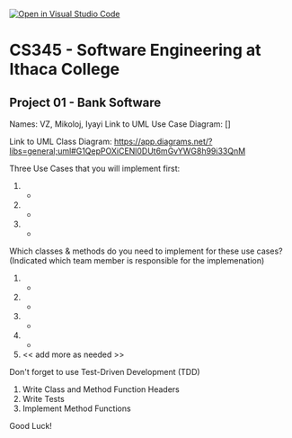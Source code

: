 [![Open in Visual Studio Code](https://classroom.github.com/assets/open-in-vscode-f059dc9a6f8d3a56e377f745f24479a46679e63a5d9fe6f495e02850cd0d8118.svg)](https://classroom.github.com/online_ide?assignment_repo_id=6983078&assignment_repo_type=AssignmentRepo)
# CS345 - Software Engineering at Ithaca College
## Project 01 - Bank Software

Names:
VZ, Mikoloj, Iyayi
Link to UML Use Case Diagram:
[]

Link to UML Class Diagram:
https://app.diagrams.net/?libs=general;uml#G1QepPOXiCENl0DUt6mGvYWG8h99i33QnM

Three Use Cases that you will implement first:
1. -
2. - 
3. - 

Which classes & methods do you need to implement for these use cases?
(Indicated which team member is responsible for the implemenation)
1. -
2. -
3. -
4. -
5. << add more as needed >>

Don't forget to use Test-Driven Development (TDD)
1. Write Class and Method Function Headers
2. Write Tests
3. Implement Method Functions

Good Luck!

